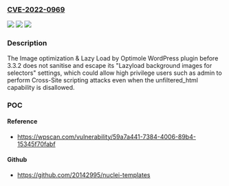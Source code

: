 ### [CVE-2022-0969](https://cve.mitre.org/cgi-bin/cvename.cgi?name=CVE-2022-0969)
![](https://img.shields.io/static/v1?label=Product&message=Image%20optimization%20%26%20Lazy%20Load%20by%20Optimole&color=blue)
![](https://img.shields.io/static/v1?label=Version&message=3.3.2%3C%203.3.2%20&color=brighgreen)
![](https://img.shields.io/static/v1?label=Vulnerability&message=CWE-79%20Cross-site%20Scripting%20(XSS)&color=brighgreen)

### Description

The Image optimization & Lazy Load by Optimole WordPress plugin before 3.3.2 does not sanitise and escape its "Lazyload background images for selectors" settings, which could allow high privilege users such as admin to perform Cross-Site scripting attacks even when the unfiltered_html capability is disallowed.

### POC

#### Reference
- https://wpscan.com/vulnerability/59a7a441-7384-4006-89b4-15345f70fabf

#### Github
- https://github.com/20142995/nuclei-templates

